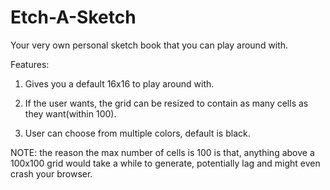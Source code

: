# Etch-A-Sketch

Your very own personal sketch book that you can play around with.

Features:

1. Gives you a default 16x16 to play around with.

2. If the user wants, the grid can be resized to contain as many cells as they want(within 100).

3. User can choose from multiple colors, default is black.

NOTE: the reason the max number of cells is 100 is that, anything above a 100x100 grid would take a while to generate, potentially lag and might even crash your browser.
